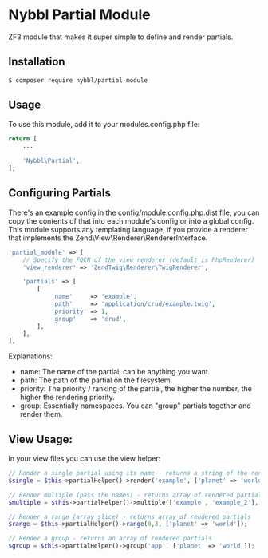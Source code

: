 # Nybbl Partial Module
ZF3 module that makes it super simple to define and render partials.

## Installation
```
$ composer require nybbl/partial-module
```

## Usage
To use this module, add it to your modules.config.php file:
```php
return [
    ...
    
    'Nybbl\Partial',
];
```

## Configuring Partials
There's an example config in the config/module.config.php.dist file, you can copy the contents of
that into each module's config or into a global config. This module supports any templating language, if you provide
a renderer that implements the Zend\View\Renderer\RendererInterface.

```php
'partial_module' => [
    // Specify the FQCN of the view renderer (default is PhpRenderer)
    'view_renderer' => 'ZendTwig\Renderer\TwigRenderer',

    'partials' => [
        [
            'name'     => 'example',
            'path'     => 'application/crud/example.twig',
            'priority' => 1,
            'group'    => 'crud',
        ],
    ],
],
```

Explanations:
- name: The name of the partial, can be anything you want.
- path: The path of the partial on the filesystem.
- priority: The priority / ranking of the partial, the higher the number, the higher the rendering priority.
- group: Essentially namespaces. You can "group" partials together and render them.

## View Usage:
In your view files you can use the view helper:
```php
// Render a single partial using its name - returns a string of the rendered partial
$single = $this->partialHelper()->render('example', ['planet' => 'world']);

// Render multiple (pass the names) - returns array of rendered partials
$multiple = $this->partialHelper()->multiple(['example', 'example_2'], ['planet' => 'world']);

// Render a range (array_slice) - returns array of rendered partials
$range = $this->partialHelper()->range(0,3, ['planet' => 'world']);

// Render a group - returns an array of rendered partials
$group = $this->partialHelper()->group('app', ['planet' => 'world']);
```
